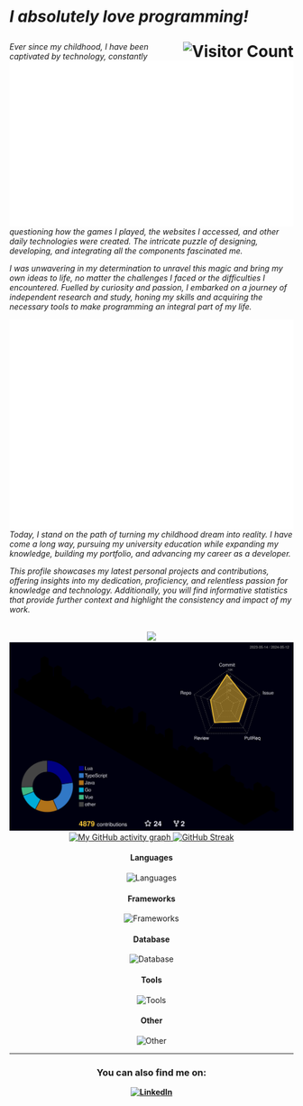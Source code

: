 <div>
    <h1 align="left">
        <b><i>I absolutely love programming!</i></b>
        <p align="left"><a href="#"><img align="right" alt="Visitor Count" src="https://profile-counter.glitch.me/paulo-granthon/count.svg"></a></p>
    </h1>
    <a href="#"><img align="right" src=https://raw.githubusercontent.com/paulo-granthon/github-stats-transparent/output/generated/overview.svg></a>
    <p align="left"><i>Ever since my childhood, I have been captivated by technology, constantly questioning how the games I played, the websites I accessed, and other daily technologies were created. The intricate puzzle of designing, developing, and integrating all the components fascinated me.</i></p>
    <p align="left"><i>I was unwavering in my determination to unravel this magic and bring my own ideas to life, no matter the challenges I faced or the difficulties I encountered. Fuelled by curiosity and passion, I embarked on a journey of independent research and study, honing my skills and acquiring the necessary tools to make programming an integral part of my life.</i></p>
    <a href="#"><img align="right" src=https://raw.githubusercontent.com/paulo-granthon/github-stats-transparent/output/generated/languages.svg></a>
    <p align="left"><i>Today, I stand on the path of turning my childhood dream into reality. I have come a long way, pursuing my university education while expanding my knowledge, building my portfolio, and advancing my career as a developer.</i></p>
    <p align="left"><i>This profile showcases my latest personal projects and contributions, offering insights into my dedication, proficiency, and relentless passion for knowledge and technology. Additionally, you will find informative statistics that provide further context and highlight the consistency and impact of my work.</i></p>
</div>
</br>
<div align="center">
  <a href="#">
    <img src="https://github-profile-trophy.vercel.app/?username=paulo-granthon&theme=discord&no-bg=true&no-frame=true&column=-1">
    <img alt="Language frequency per commit 3D graph" src="./profile-3d-contrib/profile-night-rainbow.svg">
    <img alt="My GitHub activity graph" src="https://github-readme-activity-graph.vercel.app/graph?username=paulo-granthon&theme=high-contrast">
    <img alt="GitHub Streak" src="https://github-readme-streak-stats.herokuapp.com?user=paulo-granthon&theme=highcontrast&border_radius=0&date_format=j%20M%5B%20Y%5D&card_width=1024&card_height=64&background=000000&fire=EBCD00&ring=E504EB&currStreakLabel=EBEBEB">
  </a>
</div>
<div align="center">
    <h4 align="center">Languages</h4>
    <img alt="Languages" src="https://skillicons.dev/icons?i=rust,py,cs,c,cpp,java,ts,js,html,css,bash,lua,go,ocaml&theme=dark">
    <h4 align="center">Frameworks</h4>
    <img alt="Frameworks" src="https://skillicons.dev/icons?i=rocket,nodejs,express,react,vue,jest,dotnet,django,bevy,spring,hibernate&theme=dark">
    <h4 align="center">Database</h4>
    <img alt="Database" src="https://skillicons.dev/icons?i=postgres,mysql,mongodb,dynamodb,sqlite&theme=dark">
    <h4 align="center">Tools</h4>
    <img alt="Tools" src="https://skillicons.dev/icons?i=vim,neovim,github,docker,nginx,vite,blender,unity,figma&theme=dark">
    <h4 align="center">Other</h4>
    <img alt="Other" src="https://skillicons.dev/icons?i=linux,wasm,redux,regex,git,githubactions,md,aws,vercel&theme=dark">
</div>
<hr>
<div align="center">
  <h3><b>You can also find me on:<b></h3>
    <a href="https://www.linkedin.com/in/paulo-granthon">
        <img src="https://img.shields.io/badge/LinkedIn-blue?style=flat-square&logo=linkedin" alt="LinkedIn">
    </a>
</div>
<div align="center"></div>

